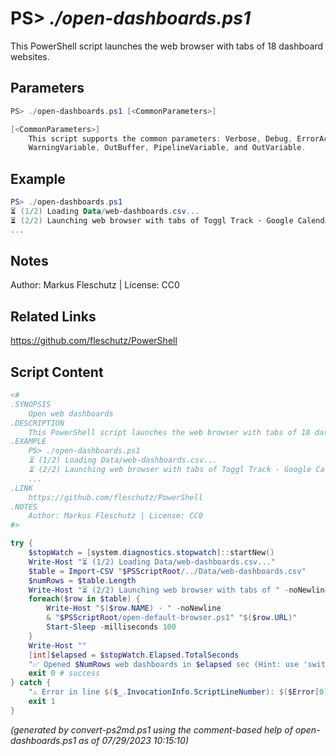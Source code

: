 PS> *./open-dashboards.ps1*
====================

This PowerShell script launches the web browser with tabs of 18 dashboard websites.

Parameters
----------
```powershell
PS> ./open-dashboards.ps1 [<CommonParameters>]

[<CommonParameters>]
    This script supports the common parameters: Verbose, Debug, ErrorAction, ErrorVariable, WarningAction, 
    WarningVariable, OutBuffer, PipelineVariable, and OutVariable.
```

Example
-------
```powershell
PS> ./open-dashboards.ps1
⏳ (1/2) Loading Data/web-dashboards.csv...
⏳ (2/2) Launching web browser with tabs of Toggl Track · Google Calendar · CNN News...
...

```

Notes
-----
Author: Markus Fleschutz | License: CC0

Related Links
-------------
https://github.com/fleschutz/PowerShell

Script Content
--------------
```powershell
<#
.SYNOPSIS
	Open web dashboards
.DESCRIPTION
	This PowerShell script launches the web browser with tabs of 18 dashboard websites.
.EXAMPLE
	PS> ./open-dashboards.ps1
	⏳ (1/2) Loading Data/web-dashboards.csv...
	⏳ (2/2) Launching web browser with tabs of Toggl Track · Google Calendar · CNN News...
	...
.LINK
	https://github.com/fleschutz/PowerShell
.NOTES
	Author: Markus Fleschutz | License: CC0
#>

try {
	$stopWatch = [system.diagnostics.stopwatch]::startNew()
	Write-Host "⏳ (1/2) Loading Data/web-dashboards.csv..."
	$table = Import-CSV "$PSScriptRoot/../Data/web-dashboards.csv"
	$numRows = $table.Length
	Write-Host "⏳ (2/2) Launching web browser with tabs of " -noNewline
	foreach($row in $table) {
		Write-Host "$($row.NAME) · " -noNewline
		& "$PSScriptRoot/open-default-browser.ps1" "$($row.URL)"
		Start-Sleep -milliseconds 100
	}
	Write-Host ""
	[int]$elapsed = $stopWatch.Elapsed.TotalSeconds
	"✅ Opened $NumRows web dashboards in $elapsed sec (Hint: use 'switch-tabs.ps1' to switch between the tabs automatically)"
	exit 0 # success
} catch {
	"⚠️ Error in line $($_.InvocationInfo.ScriptLineNumber): $($Error[0])"
	exit 1
}
```

*(generated by convert-ps2md.ps1 using the comment-based help of open-dashboards.ps1 as of 07/29/2023 10:15:10)*
